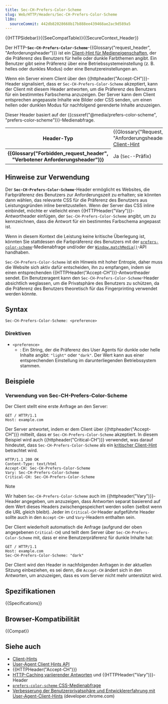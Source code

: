 ```yaml
---
title: Sec-CH-Prefers-Color-Scheme
slug: Web/HTTP/Headers/Sec-CH-Prefers-Color-Scheme
l10n:
  sourceCommit: 442db82028668b17b888ee439468ae2ac9d589a5
---
```


{{HTTPSidebar}}{{SeeCompatTable}}{{SecureContext_Header}}

Der HTTP-**`Sec-CH-Prefers-Color-Scheme`**-{{Glossary("request_header", "Anforderungsheader")}} ist ein [Client-Hint für Medieneigenschaften](/de/docs/Web/HTTP/Client_hints#user_preference_media_features_client_hints), der die Präferenz des Benutzers für helle oder dunkle Farbthemen angibt.
Ein Benutzer gibt seine Präferenz über eine Betriebssystemeinstellung (z. B. helles oder dunkles Modus) oder eine Benutzereinstellungen an.

Wenn ein Server einem Client über den {{httpheader("Accept-CH")}}-Header signalisiert, dass er `Sec-CH-Prefers-Color-Scheme` akzeptiert, kann der Client mit diesem Header antworten, um die Präferenz des Benutzers für ein bestimmtes Farbschema anzuzeigen. Der Server kann dem Client entsprechen angepasste Inhalte wie Bilder oder CSS senden, um einen hellen oder dunklen Modus für nachfolgend gerenderte Inhalte anzuzeigen.

Dieser Header basiert auf der {{cssxref("@media/prefers-color-scheme", "prefers-color-scheme")}}-Medienabfrage.

<table class="properties">
  <tbody>
    <tr>
      <th scope="row">Header-Typ</th>
      <td>
        {{Glossary("Request_header", "Anforderungsheader")}},
        <a href="/de/docs/Web/HTTP/Client_hints">Client-Hint</a>
      </td>
    </tr>
    <tr>
      <th scope="row">{{Glossary("Forbidden_request_header", "Verbotener Anforderungsheader")}}</th>
      <td>Ja (<code>Sec-</code>-Präfix)</td>
    </tr>
  </tbody>
</table>

## Hinweise zur Verwendung

Der **`Sec-CH-Prefers-Color-Scheme`**-Header ermöglicht es Websites, die Farbpräferenz des Benutzers zur Anforderungszeit zu erhalten; sie könnten dann wählen, das relevante CSS für die Präferenz des Benutzers aus Leistungsgründen inline bereitzustellen. Wenn der Server das CSS inline einbindet, möchte er vielleicht einen {{HTTPHeader("Vary")}}-Antwortheader einfügen, der `Sec-CH-Prefers-Color-Scheme` angibt, um zu kennzeichnen, dass die Antwort für ein bestimmtes Farbschema angepasst ist.

Wenn in diesem Kontext die Leistung keine kritische Überlegung ist, könnten Sie stattdessen die Farbpräferenz des Benutzers mit der [`prefers-color-scheme`](/de/docs/Web/CSS/@media/prefers-color-scheme)-Medienabfrage und/oder der [`Window.matchMedia()`](/de/docs/Web/API/Window/matchMedia)-API handhaben.

`Sec-CH-Prefers-Color-Scheme` ist ein Hinweis mit hoher Entropie, daher muss die Website sich aktiv dafür entscheiden, ihn zu empfangen, indem sie einen entsprechenden {{HTTPHeader("Accept-CH")}}-Antwortheader sendet. Ein Benutzeragent kann den `Sec-CH-Prefers-Color-Scheme`-Header absichtlich weglassen, um die Privatsphäre des Benutzers zu schützen, da die Präferenz des Benutzers theoretisch für das Fingerprinting verwendet werden könnte.

## Syntax

```http
Sec-CH-Prefers-Color-Scheme: <preference>
```

### Direktiven

- `<preference>`
  - : Ein String, der die Präferenz des User Agents für dunkle oder helle Inhalte angibt: `"light"` oder `"dark"`.
    Der Wert kann aus einer entsprechenden Einstellung im darunterliegenden Betriebssystem stammen.

## Beispiele

### Verwendung von Sec-CH-Prefers-Color-Scheme

Der Client stellt eine erste Anfrage an den Server:

```http
GET / HTTP/1.1
Host: example.com
```

Der Server antwortet, indem er dem Client über {{httpheader("Accept-CH")}} mitteilt, dass er `Sec-CH-Prefers-Color-Scheme` akzeptiert. In diesem Beispiel wird auch {{httpheader("Critical-CH")}} verwendet, was darauf hindeutet, dass `Sec-CH-Prefers-Color-Scheme` als ein [kritischer Client-Hint](/de/docs/Web/HTTP/Client_hints#critical_client_hints) betrachtet wird.

```http
HTTP/1.1 200 OK
Content-Type: text/html
Accept-CH: Sec-CH-Prefers-Color-Scheme
Vary: Sec-CH-Prefers-Color-Scheme
Critical-CH: Sec-CH-Prefers-Color-Scheme
```

> [!NOTE]
> Wir haben `Sec-CH-Prefers-Color-Scheme` auch im {{httpheader("Vary")}}-Header angegeben, um anzuzeigen, dass Antworten separat basierend auf dem Wert dieses Headers zwischengespeichert werden sollen (selbst wenn die URL gleich bleibt).
> Jeder im `Critical-CH`-Header aufgeführte Header sollte auch in den `Accept-CH`- und `Vary`-Headern enthalten sein.

Der Client wiederholt automatisch die Anfrage (aufgrund der oben angegebenen `Critical-CH`) und teilt dem Server über `Sec-CH-Prefers-Color-Scheme` mit, dass er eine Benutzerpräferenz für dunkle Inhalte hat:

```http
GET / HTTP/1.1
Host: example.com
Sec-CH-Prefers-Color-Scheme: "dark"
```

Der Client wird den Header in nachfolgenden Anfragen in der aktuellen Sitzung einbeziehen, es sei denn, die `Accept-CH` ändert sich in den Antworten, um anzuzeigen, dass es vom Server nicht mehr unterstützt wird.

## Spezifikationen

{{Specifications}}

## Browser-Kompatibilität

{{Compat}}

## Siehe auch

- [Client-Hints](/de/docs/Web/HTTP/Client_hints)
- [User-Agent Client Hints API](/de/docs/Web/API/User-Agent_Client_Hints_API)
- {{HTTPHeader("Accept-CH")}}
- [HTTP-Caching variierender Antworten](/de/docs/Web/HTTP/Caching#vary) und {{HTTPHeader("Vary")}}-Header
- [`prefers-color-scheme` CSS-Medienabfrage](/de/docs/Web/CSS/@media/prefers-color-scheme)
- [Verbesserung der Benutzerprivatsphäre und Entwicklererfahrung mit User-Agent-Client-Hints](https://developer.chrome.com/docs/privacy-security/user-agent-client-hints) (developer.chrome.com)
